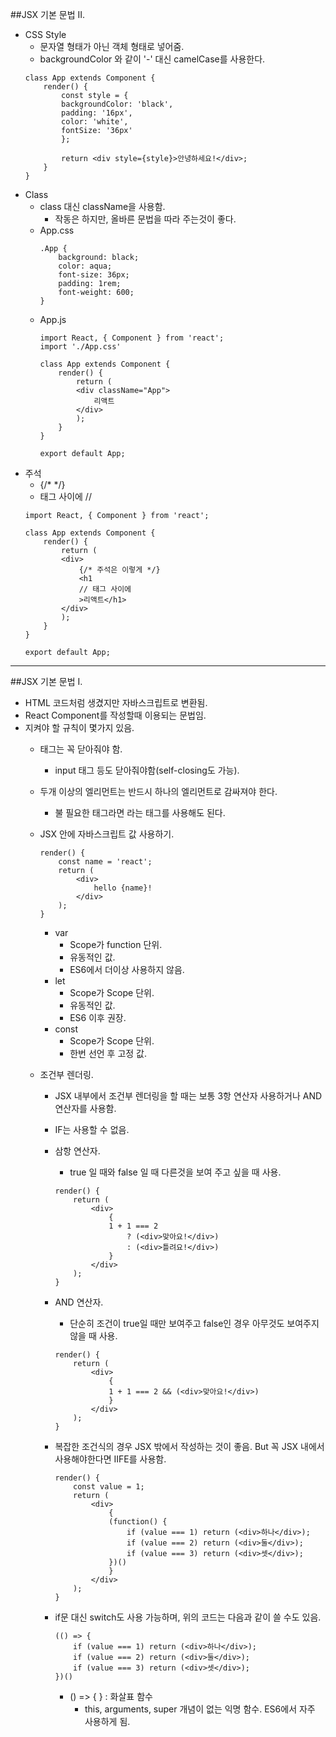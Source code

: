##JSX 기본 문법 II.
- CSS Style
    - 문자열 형태가 아닌 객체 형태로 넣어줌.
    - backgroundColor 와 같이 '-' 대신 camelCase를 사용한다.
    ```
    class App extends Component {
        render() {
            const style = {
            backgroundColor: 'black',
            padding: '16px',
            color: 'white',
            fontSize: '36px'
            };

            return <div style={style}>안녕하세요!</div>;
        }
    }
    ```
- Class
    - class 대신 className을 사용함.
        - 작동은 하지만, 올바른 문법을 따라 주는것이 좋다.
    - App.css
        ```
        .App {
            background: black;
            color: aqua;
            font-size: 36px;
            padding: 1rem;
            font-weight: 600;
        }
        ```
    - App.js
        ```
        import React, { Component } from 'react';
        import './App.css'

        class App extends Component {
            render() {
                return (
                <div className="App">
                    리액트
                </div>
                );
            }
        }

        export default App;
        ```
- 주석
    - {/*   */}
    - 태그 사이에 //
    ```
    import React, { Component } from 'react';

    class App extends Component {
        render() {
            return (
            <div>
                {/* 주석은 이렇게 */}
                <h1
                // 태그 사이에
                >리액트</h1>
            </div>
            );
        }
    }

    export default App;
    ```

- - -

##JSX 기본 문법 I.
- HTML 코드처럼 생겼지만 자바스크립트로 변환됨.
- React Component를 작성할때 이용되는 문법임.
- 지켜야 할 규칙이 몇가지 있음.
    - 태그는 꼭 닫아줘야 함.
        - input 태그 등도 닫아줘야함(self-closing도 가능).
    - 두개 이상의 엘리먼트는 반드시 하나의 엘리먼트로 감싸져야 한다.
        - 불 필요한 태그라면 <Fragment>라는 태그를 사용해도 된다.

    - JSX 안에 자바스크립트 값 사용하기.
        ```
        render() {
            const name = 'react';
            return (
                <div>
                    hello {name}!
                </div>
            );
        }
        ```
        - var
            - Scope가 function 단위.
            - 유동적인 값.
            - ES6에서 더이상 사용하지 않음.
        - let
            - Scope가 Scope 단위.
            - 유동적인 값.
            - ES6 이후 권장.
        - const
            - Scope가 Scope 단위.
            - 한번 선언 후 고정 값.

    - 조건부 렌더링.
        - JSX 내부에서 조건부 렌더링을 할 때는 보통 3항 연산자 사용하거나 AND 연산자를 사용함.
        - IF는 사용할 수 없음.

        - 삼항 연산자.
            - true 일 때와 false 일 때 다른것을 보여 주고 싶을 때 사용.
            ```
            render() {
                return (
                    <div>
                        {
                        1 + 1 === 2 
                            ? (<div>맞아요!</div>)
                            : (<div>틀려요!</div>)
                        }
                    </div>
                );
            }
            ```
            
        - AND 연산자.
            - 단순히 조건이 true일 때만 보여주고 false인 경우 아무것도 보여주지 않을 때 사용.
            ```
            render() {
                return (
                    <div>
                        {
                        1 + 1 === 2 && (<div>맞아요!</div>)
                        }
                    </div>
                );
            }
            ```
        
        - 복잡한 조건식의 경우 JSX 밖에서 작성하는 것이 좋음. But 꼭 JSX 내에서 사용해야한다면 IIFE를 사용함.
            ```
            render() {
                const value = 1;
                return (
                    <div>
                        {
                        (function() {
                            if (value === 1) return (<div>하나</div>);
                            if (value === 2) return (<div>둘</div>);
                            if (value === 3) return (<div>셋</div>);
                        })()
                        }
                    </div>
                );
            }
            ```

        - if문 대신 switch도 사용 가능하며, 위의 코드는 다음과 같이 쓸 수도 있음.
            ```
            (() => {
                if (value === 1) return (<div>하나</div>);
                if (value === 2) return (<div>둘</div>);
                if (value === 3) return (<div>셋</div>);
            })()
            ```
            - () => {   } : 화살표 함수 
                - this, arguments, super 개념이 없는 익명 함수. ES6에서 자주 사용하게 됨.
